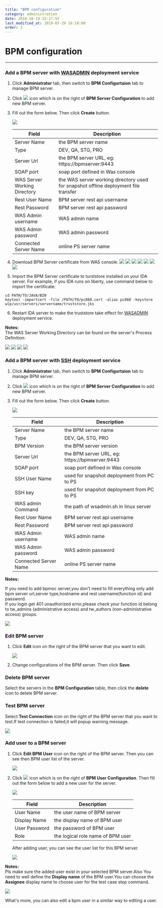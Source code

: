 ```yaml
---
title: "BPM configuration"
category: administration
date: 2018-10-19 15:17:55
last_modified_at: 2019-07-29 16:18:00
order: 2
---
```


# BPM configuration
***
### Add a BPM server with [WASADMIN] deployment service
  1. Click **Administrator** tab, then switch to  **BPM Configurtaion** tab to manage BPM server.  

  2. Click ![][add_icon] icon which is on the right of **BPM Server Configuration** to add new BPM server.

  3. Fill out the form below. Then click **Create** button.

     ![][administrator_bpmserver_wasadmin]  

      |   Field                | Description                                                             |
      | ---------------------- |-------------------------------------------------------------------------|                                          
      | Server Name            | the BPM server name                                                                        |  
      | Type                   | DEV, QA, STG, PRO                                                          |
      | Server Url             | the BPM server URL, eg: https://bpmserver:9443                     |                                                                        
      | SOAP port              | soap port defined in Was console                                |
      | WAS Server Working Directory | the WAS server working directory used for snapshot offline deployment file transfer                          |
      | Rest User Name         | BPM server rest api username                                            |
      | Rest Password          | BPM server rest api password                                            |   
      | WAS Admin username     | WAS admin name                                                                        |
      | WAS Admin password     | WAS admin password                                                                        |  
      | Connected Server Name  | online PS server name               |
      
  
  4. Download BPM Server certificate from WAS console.
    ![][BPM_Server_certificate_1]
    ![][BPM_Server_certificate_2]
    ![][BPM_Server_certificate_3]
    ![][BPM_Server_certificate_4]
    ![][BPM_Server_certificate_5]
    ![][BPM_Server_certificate_6]
    ![][BPM_Server_certificate_7]

  5. Import the BPM Server certificate to turststore installed on your IDA server. For example, if you IDA runs on liberty, use command below to import the certificate:
  ```
  cd PATH/TO/JAVA/BIN
  keytool -importcert -file /PATH/TO/pc860.cert -alias pc860 -keystore wlp/usr/servers/servername/truststore.jks
  ```

  6. Restart IDA server to make the truststore take effect for [WASADMIN] deployment service.

**Notes:**  
The WAS Server Working Directory can be found on the server's Process Definition:

   ![][WAS_Server_Working_Directory_1]
   ![][WAS_Server_Working_Directory_2]
   ![][WAS_Server_Working_Directory_3]
   ![][WAS_Server_Working_Directory_4]

[WAS_Server_Working_Directory_1]: ../images/administrator/WAS_Server_Working_Directory_1.png
[WAS_Server_Working_Directory_2]: ../images/administrator/WAS_Server_Working_Directory_2.png
[WAS_Server_Working_Directory_3]: ../images/administrator/WAS_Server_Working_Directory_3.png
[WAS_Server_Working_Directory_4]: ../images/administrator/WAS_Server_Working_Directory_4.png
  

### Add a BPM server with [SSH] deployment service
  1. Click **Administrator** tab, then switch to  **BPM Configurtaion** tab to manage BPM server.  

  2. Click ![][add_icon] icon which is on the right of **BPM Server Configuration** to add new BPM server.

  3. Fill out the form below. Then click **Create** button.

     ![][administrator_bpmserver]  

      |   Field                | Description                                                             |
      | ---------------------- |-------------------------------------------------------------------------|                                          
      | Server Name            | the BPM server name                                                                        |  
      | Type                   | DEV, QA, STG, PRO                                                          |
      | BPM Version            | the BPM server version                                                                        |
      | Server Url             | the BPM server URL, eg: https://bpmserver:9443                     |                                                                        
      | SOAP port              | soap port defined in Was console                                |
      | SSH User Name          | used for snapshot deployment from PC to PS                            |
      | SSH key                | used for snapshot deployment from PC to PS                           |
      | WAS admin Command      | the path of wsadmin.sh  in linux server                                 |      
      | Rest User Name         | BPM server rest api username                                            |
      | Rest Password          | BPM server rest api password                                            |   
      | WAS Admin username     | WAS admin name                                                                        |
      | WAS Admin password     | WAS admin password                                                                        |  
      | Connected Server Name  | online PS server name               |

[WASADMIN]: ../installation/installation-ida-repacking.html#configure-deployment-service-type
[SSH]: ../installation/installation-ida-repacking.html#configure-deployment-service-type

**Notes:**  

If you need to add bpmoc server,you don't need to fill everything only add bpm server url,server type,hostname and rest username(function id) and password.    
If you login get 401 unauthorized error,please check your function id belong to tw_admins (administrative access) and tw_authors (non-administrative access) groups.

   ![][administrator_bpmoc]

### Edit BPM server
  1. Click **Edit** icon on the right of the BPM server that you want to edit.

     ![][administrator_edit_bpm_server]

  2. Change configurations of the BPM server. Then click **Save**.


### Delete BPM server
  Select the servers in the **BPM Configuration** table, then click the **delete** icon to delete BPM server.

### Test BPM server
  Select  **Test Connection** icon on the right of the BPM server that you want to test.If test connection is failed,it will popup warning message.   

  ![][administrator_test_bpm_server]

### Add user to a BPM server
  1. Click **Edit BPM User** icon on the right of the BPM server. Then you can see then BPM user list of the server.

     ![][administrator_edit_bpm_user]

  2. Click ![][add_icon] icon which is on the right of **BPM User Configuration**. Then fill out the form below to add a new user for the server.

     ![][administrator_bpmuser]           

	 |   Field                | Description                                                             |
     | ---------------------- |-------------------------------------------------------------------------|                                          
     | User    Name           | the user name of BPM server                                              |  
     | Display Name           | the display name of BPM user                                          |
     | User Password          | the password of BPM user                                                |
     | Role                   | the logical role name of BPM user                                                    |  


     After adding user, you can see the user list for this BPM server.

     ![][administrator_bpmuserlist]    

**Notes:**   
Pls make sure the added user  exist in your selected BPM server.Also You need to well define the **Display name** of the BPM user.You can choose the **Assignee** display name to choose user for the test case step command.

  ![][administrator_assignee]   

What's more, you can also edit a bpm user in a similar way to editing a user.

[administrator_bpmserver]: ../images/administrator/administrator_bpmserver.png
[administrator_bpmserver_wasadmin]: ../images/administrator/administrator_bpmserver-wasadmin.png
[administrator_bpmoc]: ../images/administrator/bpmoc.png
[administrator_bpmuser]: ../images/administrator/administrator_bpmuser.png
[administrator_bpmuserlist]: ../images/administrator/administrator_bpmuserlist.png
[administrator_assignee]: ../images/administrator/administrator_asignee.png
[add_icon]: ../images/administrator/Administrator_add_icon.png
[administrator_edit_bpm_server]: ../images/administrator/administrator_edit_bpm_server.png
[administrator_test_bpm_server]: ../images/administrator/administrator_test_bpm_server.png
[administrator_edit_bpm_user]: ../images/administrator/administrator_edit_bpm_user.png
[BPM_Server_certificate_1]: ../images/administrator/BPM_Server_certificate_1.png
[BPM_Server_certificate_2]: ../images/administrator/BPM_Server_certificate_2.png
[BPM_Server_certificate_3]: ../images/administrator/BPM_Server_certificate_3.png
[BPM_Server_certificate_4]: ../images/administrator/BPM_Server_certificate_4.png
[BPM_Server_certificate_5]: ../images/administrator/BPM_Server_certificate_5.png
[BPM_Server_certificate_6]: ../images/administrator/BPM_Server_certificate_6.png
[BPM_Server_certificate_7]: ../images/administrator/BPM_Server_certificate_7.png